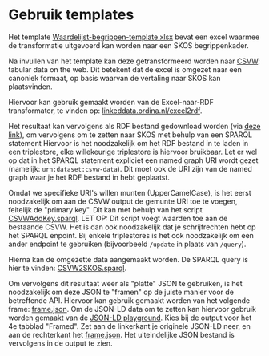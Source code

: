 # Gebruik templates

Het template [Waardelijst-begrippen-template.xlsx](Waardelijst-begrippen-template.xlsx) bevat een excel waarmee de transformatie uitgevoerd kan worden naar een SKOS begrippenkader.

Na invullen van het template kan deze getransformeerd worden naar [CSVW](https://www.w3.org/TR/tabular-data-model/): tabular data on the web. Dit betekent dat de excel is omgezet naar een canoniek formaat, op basis waarvan de vertaling naar SKOS kan plaatsvinden.

Hiervoor kan gebruik gemaakt worden van de Excel-naar-RDF transformator, te vinden op: [linkeddata.ordina.nl/excel2rdf](http://linkeddata.ordina.nl/excel2rdf).

Het resultaat kan vervolgens als RDF bestand gedownload worden (via [deze link](http://linkeddata.ordina.nl/excel2rdf/query/download)), om vervolgens om te zetten naar SKOS met behulp van een SPARQL statement Hiervoor is het noodzakelijk om het RDF bestand in te laden in een triplestore, elke willekeurige triplestore is hiervoor bruikbaar. Let er wel op dat in het SPARQL statement expliciet een named graph URI wordt gezet (namelijk: `urn:dataset:csvw-data`). Dit moet ook de URI zijn van de named graph waar je het RDF bestand in hebt geplaatst.

Omdat we specifieke URI's willen munten (UpperCamelCase), is het eerst noodzakelijk om aan de CSVW output de gemunte URI toe te voegen, feitelijk de "primary key". Dit kan met behulp van het script [CSVWAddKey.sparql](CSVWAddKey.sparql). LET OP: Dit script voegt waarden toe aan de bestaande CSVW. Het is dan ook noodzakelijk dat je schrijfrechten hebt op het SPARQL enpoint. Bij enkele triplestores is het ook noodzakelijk om een ander endpoint te gebruiken (bijvoorbeeld `/update` in plaats van `/query`).

Hierna kan de omgezette data aangemaakt worden. De SPARQL query is hier te vinden: [CSVW2SKOS.sparql](CSVW2SKOS.sparql).

Om vervolgens dit resultaat weer als "platte" JSON te gebruiken, is het noodzakelijk om deze JSON te "framen" op de juiste manier voor de betreffende API. Hiervoor kan gebruik gemaakt worden van het volgende frame: [frame.json](frame.json). Om de JSON-LD data om te zetten kan hiervoor gebruik worden gemaakt van de [JSON-LD playground](https://json-ld.org/playground/). Kies bij de output voor het 4e tabblad "Framed". Zet aan de linkerkant je originele JSON-LD neer, en aan de rechterkant het [frame.json](frame.json). Het uiteindelijke JSON bestand is vervolgens in de output te zien.
